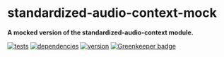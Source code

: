 # standardized-audio-context-mock

**A mocked version of the standardized-audio-context module.**

[![tests](https://img.shields.io/travis/chrisguttandin/standardized-audio-context-mock/master.svg?style=flat-square)](https://travis-ci.org/chrisguttandin/standardized-audio-context-mock)
[![dependencies](https://img.shields.io/david/chrisguttandin/standardized-audio-context-mock.svg?style=flat-square)](https://www.npmjs.com/package/standardized-audio-context-mock)
[![version](https://img.shields.io/npm/v/standardized-audio-context-mock.svg?style=flat-square)](https://www.npmjs.com/package/standardized-audio-context-mock) [![Greenkeeper badge](https://badges.greenkeeper.io/chrisguttandin/standardized-audio-context-mock.svg)](https://greenkeeper.io/)
